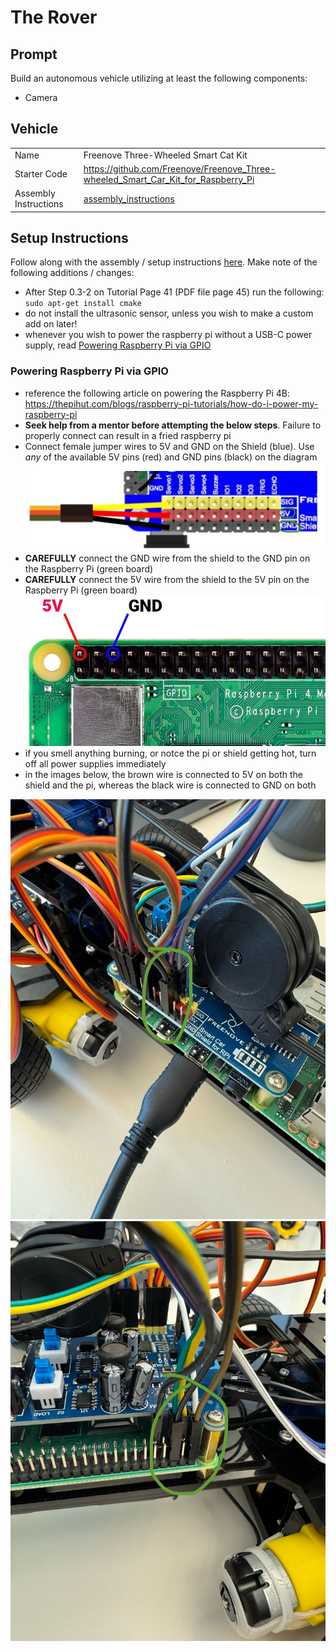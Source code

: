[assembly_instructions]: https://github.com/Freenove/Freenove_Three-wheeled_Smart_Car_Kit_for_Raspberry_Pi/blob/master/Tutorial.pdf

# The Rover

## Prompt

Build an autonomous vehicle utilizing at least the following components:

- Camera

## Vehicle

|                       |                                                                                   |
| --------------------- | --------------------------------------------------------------------------------- |
| Name                  | Freenove Three-Wheeled Smart Cat Kit                                              |
| Starter Code          | https://github.com/Freenove/Freenove_Three-wheeled_Smart_Car_Kit_for_Raspberry_Pi |
| Assembly Instructions | [assembly_instructions]                                                           |

## Setup Instructions

Follow along with the assembly / setup instructions [here][assembly_instructions]. Make note of the following additions / changes:

- After Step 0.3-2 on Tutorial Page 41 (PDF file page 45) run the following: `sudo apt-get install cmake`
- do not install the ultrasonic sensor, unless you wish to make a custom add on later!
- whenever you wish to power the raspberry pi without a USB-C power supply, read [Powering Raspberry Pi via GPIO](#powering-raspberry-pi-via-gpio)

### Powering Raspberry Pi via GPIO

- reference the following article on powering the Raspberry Pi 4B: https://thepihut.com/blogs/raspberry-pi-tutorials/how-do-i-power-my-raspberry-pi
- **Seek help from a mentor before attempting the below steps**. Failure to properly connect can result in a fried raspberry pi
- Connect female jumper wires to 5V and GND on the Shield (blue). Use _any_ of the available 5V pins (red) and GND pins (black) on the diagram
  ![Shield 5V-GND pinout](<static/images/Shield 5V-GND pinout.png>)
- **CAREFULLY** connect the GND wire from the shield to the GND pin on the Raspberry Pi (green board)
- **CAREFULLY** connect the 5V wire from the shield to the 5V pin on the Raspberry Pi (green board)
  ![Rasperry Pi GPIO 5V-GND pinout](<static/images/Raspberry Pi GPIO 5V-GND pinout.jpg>)
- if you smell anything burning, or notce the pi or shield getting hot, turn off all power supplies immediately
- in the images below, the brown wire is connected to 5V on both the shield and the pi, whereas the black wire is connected to GND on both

![Shield 5V-GND assembly](<static/images/Shield 5V-GND assembly.jpg>)
![Raspberry Pi GPIO 5V-GND assembly](<static/images/Raspberry Pi GPIO 5V-GND assembly.jpg>)

